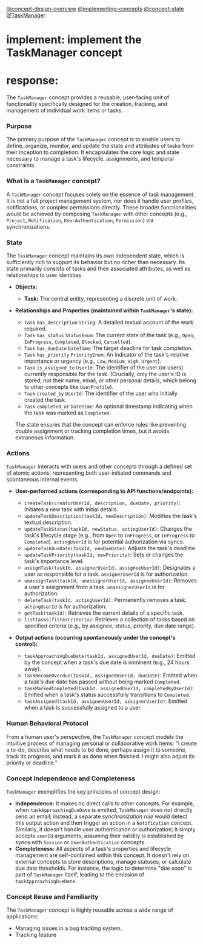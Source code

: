 [@concept-design-overview](../../background/concept-design-overview.md)
[@implementing-concepts](../../background/implementing-concepts.md)
[@concept-state](../../background/detailed/concept-state.md)
[@TaskManager](TaskManager.md)

# implement: implement the TaskManager concept
# response:

The `TaskManager` concept provides a reusable, user-facing unit of functionality specifically designed for the creation, tracking, and management of individual work items or tasks.

### Purpose

The primary purpose of the `TaskManager` concept is to enable users to define, organize, monitor, and update the state and attributes of tasks from their inception to completion. It encapsulates the core logic and state necessary to manage a task's lifecycle, assignments, and temporal constraints.

### What is a `TaskManager` concept?

A `TaskManager` concept focuses solely on the essence of task management. It is not a full project management system, nor does it handle user profiles, notifications, or complex permissions directly. These broader functionalities would be achieved by composing `TaskManager` with other concepts (e.g., `Project`, `Notification`, `UserAuthentication`, `Permission`) via synchronizations.

### State

The `TaskManager` concept maintains its own independent state, which is sufficiently rich to support its behavior but no richer than necessary. Its state primarily consists of tasks and their associated attributes, as well as relationships to user identities.

*   **Objects:**
    *   **Task:** The central entity, representing a discrete unit of work.

*   **Relationships and Properties (maintained within `TaskManager`'s state):**
    *   `Task` `has_description` `String`: A detailed textual account of the work required.
    *   `Task` `has_status` `StatusEnum`: The current state of the task (e.g., `Open`, `InProgress`, `Completed`, `Blocked`, `Cancelled`).
    *   `Task` `has_dueDate` `DateTime`: The target deadline for task completion.
    *   `Task` `has_priority` `PriorityEnum`: An indicator of the task's relative importance or urgency (e.g., `Low`, `Medium`, `High`, `Urgent`).
    *   `Task` `is_assigned_to` `UserId`: The identifier of the user (or users) currently responsible for the task. (Crucially, only the user's ID is stored, not their name, email, or other personal details, which belong to other concepts like `UserProfile`).
    *   `Task` `created_by` `UserId`: The identifier of the user who initially created the task.
    *   `Task` `completed_at` `DateTime`: An optional timestamp indicating when the task was marked as `Completed`.

    The state ensures that the concept can enforce rules like preventing double assignment or tracking completion times, but it avoids extraneous information.

### Actions

`TaskManager` interacts with users and other concepts through a defined set of atomic actions, representing both user-initiated commands and spontaneous internal events.

*   **User-performed actions (corresponding to API functions/endpoints):**
    *   `createTask(creatorUserId, description, dueDate, priority)`: Initiates a new task with initial details.
    *   `updateTaskDescription(taskId, newDescription)`: Modifies the task's textual description.
    *   `updateTaskStatus(taskId, newStatus, actingUserId)`: Changes the task's lifecycle stage (e.g., from `Open` to `InProgress`, or `InProgress` to `Completed`). `actingUserId` is for potential authorization via syncs.
    *   `updateTaskDueDate(taskId, newDueDate)`: Adjusts the task's deadline.
    *   `updateTaskPriority(taskId, newPriority)`: Sets or changes the task's importance level.
    *   `assignTask(taskId, assignerUserId, assigneeUserId)`: Designates a user as responsible for a task. `assignerUserId` is for authorization.
    *   `unassignTask(taskId, unassignerUserId, assigneeUserId)`: Removes a user's assignment from a task. `unassignerUserId` is for authorization.
    *   `deleteTask(taskId, actingUserId)`: Permanently removes a task. `actingUserId` is for authorization.
    *   `getTask(taskId)`: Retrieves the current details of a specific task.
    *   `listTasks(filterCriteria)`: Retrieves a collection of tasks based on specified criteria (e.g., by assignee, status, priority, due date range).

*   **Output actions (occurring spontaneously under the concept's control):**
    *   `taskApproachingDueDate(taskId, assignedUserId, dueDate)`: Emitted by the concept when a task's due date is imminent (e.g., 24 hours away).
    *   `taskBecameOverdue(taskId, assignedUserId, dueDate)`: Emitted when a task's due date has passed without being marked `Completed`.
    *   `taskMarkedCompleted(taskId, assignedUserId, completedByUserId)`: Emitted when a task's status successfully transitions to `Completed`.
    *   `taskAssigned(taskId, assigneeUserId, assignerUserId)`: Emitted when a task is successfully assigned to a user.

### Human Behavioral Protocol

From a human user's perspective, the `TaskManager` concept models the intuitive process of managing personal or collaborative work items: "I create a to-do, describe what needs to be done, perhaps assign it to someone, track its progress, and mark it as done when finished. I might also adjust its priority or deadline."

### Concept Independence and Completeness

`TaskManager` exemplifies the key principles of concept design:
*   **Independence:** It makes no direct calls to other concepts. For example, when `taskApproachingDueDate` is emitted, `TaskManager` does not directly send an email; instead, a separate *synchronization rule* would detect this output action and then trigger an action in a `Notification` concept. Similarly, it doesn't handle user authentication or authorization; it simply accepts `userId` arguments, assuming their validity is established by syncs with `Session` or `UserAuthentication` concepts.
*   **Completeness:** All aspects of a task's properties and lifecycle management are self-contained within this concept. It doesn't rely on external concepts to store descriptions, manage statuses, or calculate due date thresholds. For instance, the logic to determine "due soon" is part of `TaskManager` itself, leading to the emission of `taskApproachingDueDate`.

### Concept Reuse and Familiarity

The `TaskManager` concept is highly reusable across a wide range of applications:
*   Managing issues in a bug tracking system.
*   Tracking feature